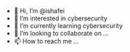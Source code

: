 - 👋 Hi, I’m @ishafei
- 👀 I’m interested in cybersecurity 
- 🌱 I’m currently learning cybersecurity 
- 💞️ I’m looking to collaborate on ...
- 📫 How to reach me ...

<!---
ishafei/ishafei is a ✨ special ✨ repository because its `README.md` (this file) appears on your GitHub profile.
You can click the Preview link to take a look at your changes.
--->
